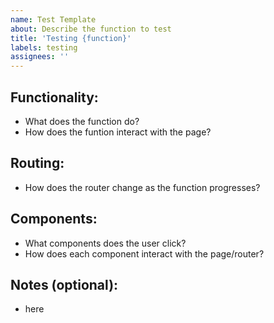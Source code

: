 ```yaml
---
name: Test Template
about: Describe the function to test
title: 'Testing {function}'
labels: testing
assignees: ''
---
```


## Functionality:

-   What does the function do?
-   How does the funtion interact with the page?

## Routing:

-   How does the router change as the function progresses?

## Components:

-   What components does the user click?
-   How does each component interact with the page/router?

## Notes (optional):

-   here
